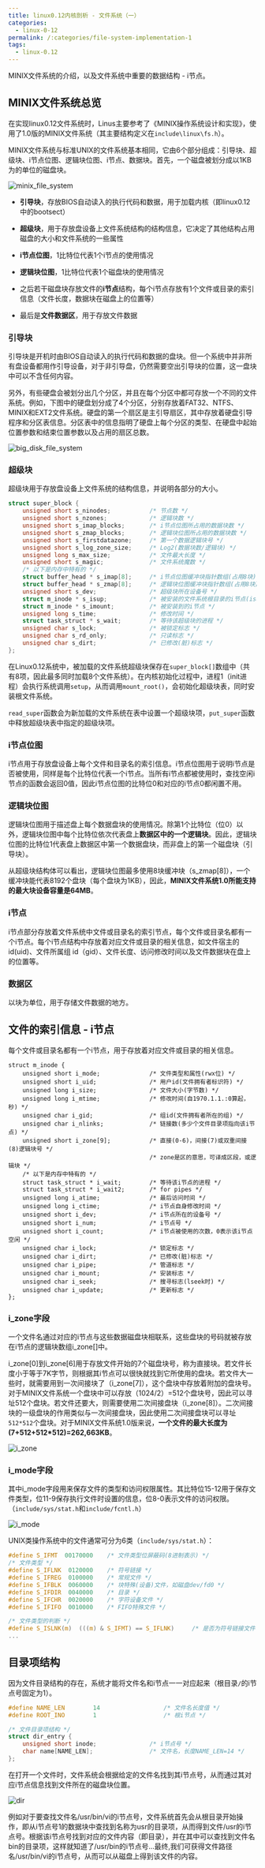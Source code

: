 ```yaml
---
title: linux0.12内核剖析 - 文件系统（一）
categories:
  - linux-0-12
permalink: /:categories/file-system-implementation-1
tags:
  - linux-0.12
---
```


MINIX文件系统的介绍，以及文件系统中重要的数据结构 - i节点。

<!--more-->

## MINIX文件系统总览

在实现linux0.12文件系统时，Linus主要参考了《MINIX操作系统设计和实现》，使用了1.0版的MINIX文件系统（其主要结构定义在`include\linux\fs.h`）。

MINIX文件系统与标准UNIX的文件系统基本相同，它由6个部分组成：引导块、超级块、i节点位图、逻辑块位图、i节点、数据块。首先，一个磁盘被划分成以1KB为的单位的磁盘块。

![minix_file_system](https://ultraji.xyz/assets/images/linux012/minix_file_system.png)

- **引导块**，存放BIOS自动读入的执行代码和数据，用于加载内核（即linux0.12中的bootsect）

- **超级块**，用于存放盘设备上文件系统结构的结构信息，它决定了其他结构占用磁盘的大小和文件系统的一些属性

- **i节点位图**，1比特位代表1个i节点的使用情况

- **逻辑块位图**，1比特位代表1个磁盘块的使用情况

- 之后若干磁盘块存放文件的**i节点**结构，每个i节点存放有1个文件或目录的索引信息（文件长度，数据块在磁盘上的位置等）

- 最后是**文件数据区**，用于存放文件数据

### 引导块

引导块是开机时由BIOS自动读入的执行代码和数据的盘块。但一个系统中并非所有盘设备都用作引导设备，对于非引导盘，仍然需要空出引导块的位置，这一盘块中可以不含任何内容。

另外，有些硬盘会被划分出几个分区，并且在每个分区中都可存放一个不同的文件系统。例如，下图中的硬盘划分成了4个分区，分别存放着FAT32、NTFS、MINIX和EXT2文件系统。硬盘的第一个扇区是主引导扇区，其中存放着硬盘引导程序和分区表信息。分区表中的信息指明了硬盘上每个分区的类型、在硬盘中起始位置参数和结束位置参数以及占用的扇区总数。

![big_disk_file_system](https://ultraji.xyz/assets/images/linux012/big_disk_file_system.jpg)

### 超级块

超级块用于存放盘设备上文件系统的结构信息，并说明各部分的大小。

```c
struct super_block {
	unsigned short s_ninodes;			/* 节点数 */
	unsigned short s_nzones;			/* 逻辑块数 */
	unsigned short s_imap_blocks;		/* i节点位图所占用的数据块数 */
	unsigned short s_zmap_blocks;		/* 逻辑块位图所占用的数据块数 */
	unsigned short s_firstdatazone;		/* 第一个数据逻辑块号 */
	unsigned short s_log_zone_size;		/* Log2(数据块数/逻辑块) */
	unsigned long s_max_size;			/* 文件最大长度 */
	unsigned short s_magic;				/* 文件系统魔数 */
	/* 以下是内存中特有的 */
	struct buffer_head * s_imap[8];		/* i节点位图缓冲块指针数组(占用8块) */
	struct buffer_head * s_zmap[8];		/* 逻辑块位图缓冲块指针数组(占用8块) */
	unsigned short s_dev;				/* 超级块所在设备号 */
	struct m_inode * s_isup;			/* 被安装的文件系统根目录的i节点(isup-superi) */
	struct m_inode * s_imount;			/* 被安装到的i节点 */
	unsigned long s_time;				/* 修改时间 */
	struct task_struct * s_wait;		/* 等待该超级块的进程 */
	unsigned char s_lock;				/* 被锁定标志 */
	unsigned char s_rd_only;			/* 只读标志 */
	unsigned char s_dirt;				/* 已修改(脏)标志 */
};
```

在Linux0.12系统中，被加载的文件系统超级块保存在`super_block[]`数组中（共有8项，因此最多同时加载8个文件系统）。在内核初始化过程中，进程1（init进程）会执行系统调用`setup`，从而调用`mount_root()`，会初始化超级块表，同时安装根文件系统。

`read_super`函数会为新加载的文件系统在表中设置一个超级块项，`put_super`函数中释放超级块表中指定的超级块项。

### i节点位图

i节点用于存放盘设备上每个文件和目录名的索引信息。i节点位图用于说明i节点是否被使用，同样是每个比特位代表一个i节点。当所有i节点都被使用时，查找空闲i节点的函数会返回0值，因此i节点位图的比特位0和对应的i节点0都闲置不用。

### 逻辑块位图

逻辑块位图用于描述盘上每个数据盘块的使用情况。除第1个比特位（位0）以外，逻辑块位图中每个比特位依次代表盘上**数据区中的一个逻辑块**。因此，逻辑块位图的比特位1代表盘上数据区中第一个数据盘块，而非盘上的第一个磁盘块（引导块）。

从超级块结构体可以看出，逻辑块位图最多使用8块缓冲块（s_zmap[8]），一个缓冲块能代表8192个盘块（每个盘块为1KB），因此，**MINIX文件系统1.0所能支持的最大块设备容量是64MB**。 

### i节点

i节点部分存放着文件系统中文件或目录名的索引节点，每个文件或目录名都有一个i节点。每个i节点结构中存放着对应文件或目录的相关信息，如文件宿主的id(uid)、文件所属组 id（gid）、文件长度、访问修改时间以及文件数据块在盘上的位置等。

### 数据区

以块为单位，用于存储文件数据的地方。

## 文件的索引信息 - i节点 

每个文件或目录名都有一个i节点，用于存放着对应文件或目录的相关信息。

```
struct m_inode {
	unsigned short i_mode;				/* 文件类型和属性(rwx位) */
	unsigned short i_uid;				/* 用户id(文件拥有者标识符) */
	unsigned long i_size;				/* 文件大小(字节数) */
	unsigned long i_mtime;				/* 修改时间(自1970.1.1.:0算起，秒) */
	unsigned char i_gid;				/* 组id(文件拥有者所在的组) */
	unsigned char i_nlinks;				/* 链接数(多少个文件目录项指向该i节点) */
	unsigned short i_zone[9];			/* 直接(0-6)，间接(7)或双重间接(8)逻辑块号 */
										/* zone是区的意思，可译成区段，或逻辑块 */
	/* 以下是内存中特有的 */
	struct task_struct * i_wait;		/* 等待该i节点的进程 */
	struct task_struct * i_wait2;		/* for pipes */
	unsigned long i_atime;				/* 最后访问时间 */
	unsigned long i_ctime;				/* i节点自身修改时间 */
	unsigned short i_dev;				/* i节点所在的设备号 */
	unsigned short i_num;				/* i节点号 */
	unsigned short i_count;				/* i节点被使用的次数，0表示该i节点空闲 */
	unsigned char i_lock;				/* 锁定标志 */
	unsigned char i_dirt;				/* 已修改(脏)标志 */
	unsigned char i_pipe;				/* 管道标志 */
	unsigned char i_mount;				/* 安装标志 */
	unsigned char i_seek;				/* 搜寻标志(lseek时) */
	unsigned char i_update;				/* 更新标志 */
};
```

### i_zone字段

一个文件名通过对应的i节点与这些数据磁盘块相联系，这些盘块的号码就被存放在i节点的逻辑块数组i_zone[]中。

i_zone[0]到i_zone[6]用于存放文件开始的7个磁盘块号，称为直接块。若文件长度小于等于7K字节，则根据其i节点可以很快就找到它所使用的盘块。若文件大一些时，就需要用到一次间接块了（i_zone[7]），这个盘块中存放着附加的盘块号。对于MINIX文件系统一个盘块中可以存放（1024/2）=512个盘块号，因此可以寻址512个盘块。若文件还要大，则需要使用二次间接盘块（i_zone[8]）。二次间接块的一级盘块的作用类似与一次间接盘块，因此使用二次间接盘块可以寻址`512*512`个盘块。对于MINIX文件系统1.0版来说，**一个文件的最大长度为(7+512+512*512)=262,663KB**。

![i_zone](https://ultraji.xyz/assets/images/linux012/i_zone_stru.jpg)


### i_mode字段

其中i_mode字段用来保存文件的类型和访问权限属性。其比特位15-12用于保存文件类型，位11-9保存执行文件时设置的信息，位8-0表示文件的访问权限。（`include/sys/stat.h`和`include/fcntl.h`）

![i_mode](https://ultraji.xyz/assets/images/linux012/i_mode_stru.jpg)

UNIX类操作系统中的文件通常可分为6类（`include/sys/stat.h`）：

```c
#define S_IFMT  00170000	/* 文件类型位屏蔽码(8进制表示) */
/* 文件类型 */
#define S_IFLNK	 0120000	/* 符号链接 */
#define S_IFREG  0100000	/* 常规文件 */
#define S_IFBLK  0060000	/* 块特殊(设备)文件，如磁盘dev/fd0 */
#define S_IFDIR  0040000	/* 目录 */
#define S_IFCHR  0020000	/* 字符设备文件 */
#define S_IFIFO  0010000	/* FIFO特殊文件 */

/* 文件类型的判断 */
#define S_ISLNK(m)	(((m) & S_IFMT) == S_IFLNK)		/* 是否为符号链接文件 */
...
```

## 目录项结构

因为文件目录结构的存在，系统才能将文件名和i节点一一对应起来（根目录`/`的i节点号固定为1）。

```c
#define NAME_LEN 		14					/* 文件名长度值 */
#define ROOT_INO 		1					/* 根i节点 */

/* 文件目录项结构 */
struct dir_entry {
	unsigned short inode;				/* i节点号 */
	char name[NAME_LEN];				/* 文件名，长度NAME_LEN=14 */
};
```

在打开一个文件时，文件系统会根据给定的文件名找到其i节点号，从而通过其对应i节点信息找到文件所在的磁盘块位置。

![dir](https://ultraji.xyz/assets/images/linux012/dir_to_inode.jpg)

例如对于要查找文件名/usr/bin/vi的i节点号，文件系统首先会从根目录开始操作，即从i节点号1的数据块中查找到名称为usr的目录项，从而得到文件/usr的i节点号。根据该i节点号找到对应的文件内容（即目录），并在其中可以查找到文件名bin的目录项，这样就知道了/usr/bin的i节点号...最终,我们可获得文件路径名/usr/bin/vi的i节点号，从而可以从磁盘上得到该文件的内容。